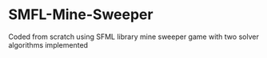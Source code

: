 # SMFL-Mine-Sweeper
Coded from scratch using SFML library mine sweeper game with two solver algorithms implemented
